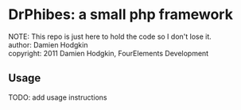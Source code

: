# DrPhibes: a small php framework
NOTE: This repo is just here to hold the code so I don't lose it.  
author: Damien Hodgkin  
copyright: 2011 Damien Hodgkin, FourElements Development  

## Usage
TODO: add usage instructions